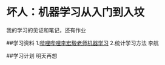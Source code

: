 # 坏人：机器学习从入门到入坟
我的学习的见证和笔记，还有作业

##学习资料
1.[哔哩哔哩李宏毅老师机器学习](https://www.bilibili.com/video/BV1JE411g7XF)
2.统计学习方法 李航

##学习计划
明天再想
